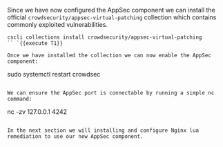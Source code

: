 Since we have now configured the AppSec component we can install the official `crowdsecurity/appsec-virtual-patching` collection which contains commonly exploited vulnerabilities.

```
cscli collections install crowdsecurity/appsec-virtual-patching
`` `{{execute T1}}

Once we have installed the collection we can now enable the AppSec component:

```
sudo systemctl restart crowdsec
```{{execute T1}}

We can ensure the AppSec port is connectable by running a simple nc command:

```
nc -zv 127.0.0.1 4242
```{{execute T1}}

In the next section we will installing and configure Nginx lua remediation to use our new AppSec component.